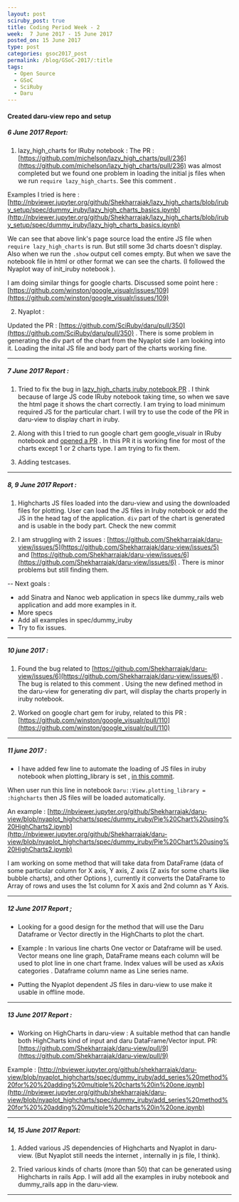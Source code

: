 ```yaml
---
layout: post
sciruby_post: true
title: Coding Period Week - 2
week:  7 June 2017 - 15 June 2017
posted_on: 15 June 2017
type: post
categories: gsoc2017_post
permalink: /blog/GSoC-2017/:title
tags:
  - Open Source
  - GSoC
  - SciRuby
  - Daru
---
```



#### Created daru-view repo and setup


##### 6 June 2017 Report:

1. lazy_high_charts for IRuby notebook : The PR : [https://github.com/michelson/lazy_high_charts/pull/236](https://github.com/michelson/lazy_high_charts/pull/236) was almost completed but we found one problem in loading the initial js files when we run `require lazy_high_charts`. See this comment .

Examples I tried is here : [http://nbviewer.jupyter.org/github/Shekharrajak/lazy_high_charts/blob/iruby_setup/spec/dummy_iruby/lazy_high_charts_basics.ipynb](http://nbviewer.jupyter.org/github/Shekharrajak/lazy_high_charts/blob/iruby_setup/spec/dummy_iruby/lazy_high_charts_basics.ipynb)

We can see that above link's page source load the entire JS file when `require lazy_high_charts` is run. But still some 3d charts doesn't display. Also when we run the `.show` output cell comes empty. But when we save the notebook file in html or other format we can see the charts. (I followed the Nyaplot way of init_iruby notebook ).

I am doing similar things for google charts. Discussed some point here : [https://github.com/winston/google_visualr/issues/109](https://github.com/winston/google_visualr/issues/109)


2. Nyaplot :

Updated the PR : [https://github.com/SciRuby/daru/pull/350](https://github.com/SciRuby/daru/pull/350) . There is some problem in generating the div part of the chart from the Nyaplot side I am looking into it. Loading the inital JS file and body part of the charts working fine.

-------------------------------------------------

##### 7 June 2017 Report :

1. Tried to fix the bug in [lazy_high_charts iruby notebook PR](https://github.com/michelson/lazy_high_charts/pull/236) . I think because of large JS code IRuby notebook taking time, so when we save the html page it shows the chart correctly. I am trying to load minimum required JS for the particular chart.  I will try to use the code of the PR in daru-view to display chart in iruby.

2. Along with this I tried to run google chart gem google_visualr in IRuby notebook and [opened a PR](https://github.com/winston/google_visualr/pull/110) . In this PR it is working fine for most of the charts except 1 or 2 charts type. I am trying to fix them.

3. Adding testcases.

-------------------------------------------------

##### 8, 9 June 2017 Report :

1. Highcharts JS files loaded into the daru-view and using the downloaded files for plotting.  User can load the JS files in Iruby notebook or add the JS in the head tag of the application. `div` part of the chart is generated and is usable in the body part. Check the new commit

2. I am struggling with 2 issues : [https://github.com/Shekharrajak/daru-view/issues/5](https://github.com/Shekharrajak/daru-view/issues/5) and [https://github.com/Shekharrajak/daru-view/issues/6](https://github.com/Shekharrajak/daru-view/issues/6) . There is minor problems but still finding them.

--
Next goals :

- add Sinatra and Nanoc web application in specs like dummy_rails web application and add more examples in it.
- More specs
- Add all examples in spec/dummy_iruby
- Try to fix issues.

-------------------------------------------------

##### 10 june 2017 :

1. Found the bug related to  [https://github.com/Shekharrajak/daru-view/issues/6](https://github.com/Shekharrajak/daru-view/issues/6) . The bug is related to this comment .  Using the new defined method in the daru-view for generating div part, will display the charts properly in iruby notebook.

2. Worked on google chart gem for iruby, related to this PR : [https://github.com/winston/google_visualr/pull/110](https://github.com/winston/google_visualr/pull/110)

-------------------------------------------------

##### 11 june 2017 :

- I have added few line to automate the loading of JS files in iruby notebook when plotting_library is set , [in this commit](https://github.com/Shekharrajak/daru-view/pull/9/commits/9e94d9184e07d0b0029d54c672e429c9e0e12f3d).

When user run this line in notebook `Daru::View.plotting_library = :highcharts` then JS files will be loaded automatically.

An example : [http://nbviewer.jupyter.org/github/Shekharrajak/daru-view/blob/nyaplot_highcharts/spec/dummy_iruby/Pie%20Chart%20using%20HighCharts2.ipynb](http://nbviewer.jupyter.org/github/Shekharrajak/daru-view/blob/nyaplot_highcharts/spec/dummy_iruby/Pie%20Chart%20using%20HighCharts2.ipynb)

I am working on some method that will take data from DataFrame (data of some particular column for X axis, Y axis, Z axis (Z axis for some charts like bubble charts), and other Options   ), currently it converts the DataFrame to Array of rows and uses the 1st column for X axis and 2nd column as Y Axis.


-------------------------------------------------



##### 12 June 2017 Report ;

- Looking for a good design for the method that will use the Daru Dataframe or Vector directly in the HighCharts to plot the chart.

- Example : In various line charts One vector or Dataframe will be used. Vector means one line graph, DataFrame means each column will be used to plot line in one chart frame. Index values will be used as xAxis categories . Dataframe column name as Line series name.

- Putting the Nyaplot dependent JS files in daru-view to use make it usable in offline mode.


-------------------------------------------------

##### 13 June 2017 Report :

- Working on HighCharts in daru-view : A suitable method that can handle both HighCharts kind of input and daru DataFrame/Vector input.
PR: [https://github.com/Shekharrajak/daru-view/pull/9](https://github.com/Shekharrajak/daru-view/pull/9)

Example : [http://nbviewer.jupyter.org/github/shekharrajak/daru-view/blob/nyaplot_highcharts/spec/dummy_iruby/add_series%20method%20for%20%20adding%20multiple%20charts%20in%20one.ipynb](http://nbviewer.jupyter.org/github/shekharrajak/daru-view/blob/nyaplot_highcharts/spec/dummy_iruby/add_series%20method%20for%20%20adding%20multiple%20charts%20in%20one.ipynb)

-------------------------------------------------

##### 14, 15 June 2017 Report:

1. Added various JS dependencies of Highcharts and Nyaplot in daru-view. (But Nyaplot still needs the internet , internally in js file, I think).

2. Tried various kinds of charts (more than 50) that can be generated using Highcharts in rails App. I will add all the examples in iruby notebook and dummy_rails app in the daru-view.


-------------------------------------------------
